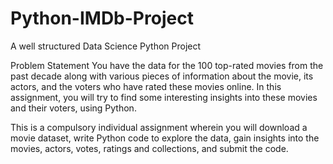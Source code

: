 # Python-IMDb-Project
A well structured Data Science Python Project 

Problem Statement
You have the data for the 100 top-rated movies from the past decade along with various pieces of information about the movie, its actors, and the voters who have rated these movies online. In this assignment, you will try to find some interesting insights into these movies and their voters, using Python.

This is a compulsory individual assignment wherein you will download a movie dataset, write Python code to explore the data, gain insights into the movies, actors, votes, ratings and collections, and submit the code.

